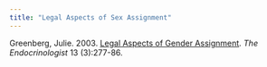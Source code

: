 ```yaml
---
title: "Legal Aspects of Sex Assignment"
---
```


Greenberg, Julie. 2003. [Legal Aspects of Gender Assignment][1]. _The Endocrinologist_ 13 (3):277-86.

 [1]: http://www.isna.org/pdf/greenberg2003.pdf
